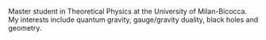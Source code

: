 Master student in Theoretical Physics at the University of Milan-Bicocca. My interests include quantum gravity, gauge/gravity duality, black holes and geometry. 
